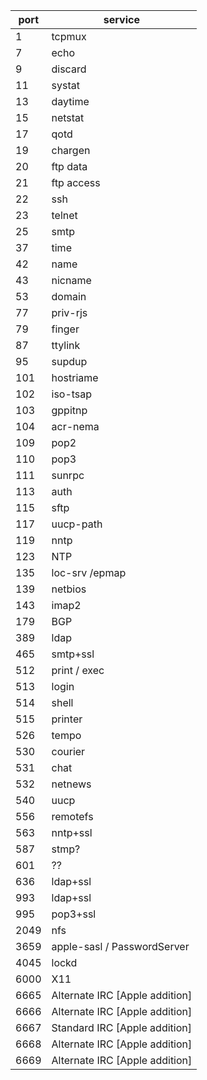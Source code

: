 | port | service |
| - | - |
| 1    | tcpmux
| 7    | echo
| 9    | discard
| 11   | systat
| 13   | daytime
| 15   | netstat
| 17   | qotd
| 19   | chargen
| 20   | ftp data
| 21   | ftp access
| 22   | ssh
| 23   | telnet
| 25   | smtp
| 37   | time
| 42   | name
| 43   | nicname
| 53   | domain
| 77   | priv-rjs
| 79   | finger
| 87   | ttylink
| 95   | supdup
| 101  | hostriame
| 102  | iso-tsap
| 103  | gppitnp
| 104  | acr-nema
| 109  | pop2
| 110  | pop3
| 111  | sunrpc
| 113  | auth
| 115  | sftp
| 117  | uucp-path
| 119  | nntp
| 123  | NTP
| 135  | loc-srv /epmap
| 139  | netbios
| 143  | imap2
| 179  | BGP
| 389  | ldap
| 465  | smtp+ssl
| 512  | print / exec
| 513  | login
| 514  | shell
| 515  | printer
| 526  | tempo
| 530  | courier
| 531  | chat
| 532  | netnews
| 540  | uucp
| 556  | remotefs
| 563  | nntp+ssl
| 587  | stmp?
| 601  | ??
| 636  | ldap+ssl
| 993  | ldap+ssl
| 995  | pop3+ssl
| 2049 | nfs
| 3659 | apple-sasl / PasswordServer
| 4045 | lockd
| 6000 | X11
| 6665 | Alternate IRC [Apple addition]
| 6666 | Alternate IRC [Apple addition]
| 6667 | Standard IRC [Apple addition]
| 6668 | Alternate IRC [Apple addition]
| 6669 | Alternate IRC [Apple addition]
